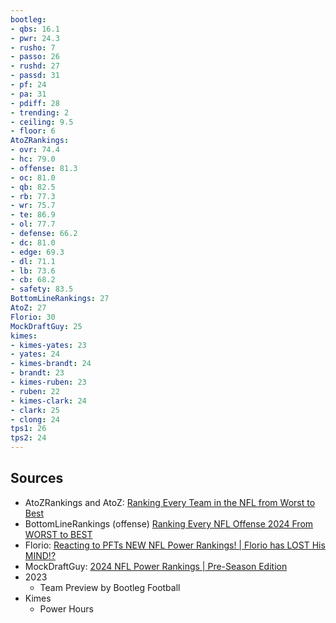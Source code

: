 ```yaml
---
bootleg:
- qbs: 16.1
- pwr: 24.3
- rusho: 7
- passo: 26
- rushd: 27
- passd: 31
- pf: 24
- pa: 31
- pdiff: 28
- trending: 2
- ceiling: 9.5
- floor: 6
AtoZRankings:
- ovr: 74.4
- hc: 79.0
- offense: 81.3
- oc: 81.0
- qb: 82.5
- rb: 77.3
- wr: 75.7
- te: 86.9
- ol: 77.7
- defense: 66.2
- dc: 81.0
- edge: 69.3
- dl: 71.1
- lb: 73.6
- cb: 68.2
- safety: 83.5
BottomLineRankings: 27
AtoZ: 27
Florio: 30
MockDraftGuy: 25
kimes:
- kimes-yates: 23
- yates: 24
- kimes-brandt: 24
- brandt: 23
- kimes-ruben: 23
- ruben: 22
- kimes-clark: 24
- clark: 25
- clong: 24
tps1: 26
tps2: 24
---
```

## Sources
 - AtoZRankings and AtoZ: [Ranking Every Team in the NFL from Worst to Best](https://www.youtube.com/watch?v=1LiNiVGZFCw)
 - BottomLineRankings (offense) [Ranking Every NFL Offense 2024 From WORST to BEST](https://www.youtube.com/watch?v=zAntvjNTrlE)
 - Florio: [Reacting to PFTs NEW NFL Power Rankings! | Florio has LOST His MIND!?](https://www.youtube.com/watch?v=5Vr4vtlmJRE&t=1s)
 - MockDraftGuy: [2024 NFL Power Rankings | Pre-Season Edition](https://www.youtube.com/watch?v=jo6IFyi8NeU)
 - 2023
	 - Team Preview by Bootleg Football
 - Kimes
	 - Power Hours